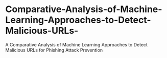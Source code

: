 # Comparative-Analysis-of-Machine-Learning-Approaches-to-Detect-Malicious-URLs-
A Comparative Analysis of Machine Learning Approaches to Detect Malicious URLs for Phishing Attack Prevention
